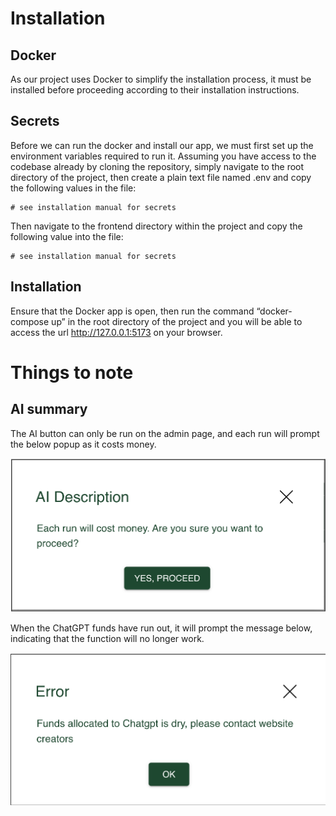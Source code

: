# Installation
## Docker
As our project uses Docker to simplify the installation process, it must be installed before proceeding according to their installation instructions.
## Secrets
Before we can run the docker and install our app, we must first set up the environment variables required to run it. Assuming you have access to the codebase already by cloning the repository, simply navigate to the root directory of the project, then create a plain text file named .env and copy the following values in the file:

```
# see installation manual for secrets
```

Then navigate to the frontend directory within the project and copy the following value into the file:

```
# see installation manual for secrets
```


## Installation
Ensure that the Docker app is open, then run the command “docker-compose up” in the root directory of the project and you will be able to access the url http://127.0.0.1:5173 on your browser.

# Things to note
## AI summary
The AI button can only be run on the admin page, and each run will prompt the below popup as it costs money. 

![alt text](image.png)

When the ChatGPT funds have run out, it will prompt the message below, indicating that the function will no longer work.

![alt text](image-1.png)